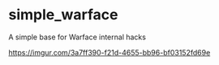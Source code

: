 # simple_warface
A simple base for Warface internal hacks

https://imgur.com/3a7ff390-f21d-4655-bb96-bf03152fd69e
